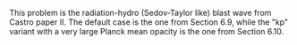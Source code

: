 This problem is the radiation-hydro (Sedov-Taylor like) blast wave from
Castro paper II. The default case is the one from Section 6.9, while the
"kp" variant with a very large Planck mean opacity is the one from
Section 6.10.
